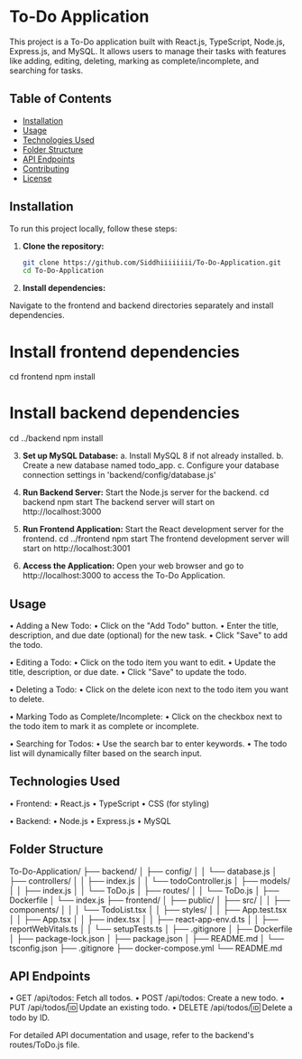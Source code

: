 # To-Do Application

This project is a To-Do application built with React.js, TypeScript, Node.js, Express.js, and MySQL. It allows users to manage their tasks with features like adding, editing, deleting, marking as complete/incomplete, and searching for tasks.

## Table of Contents

- [Installation](#installation)
- [Usage](#usage)
- [Technologies Used](#technologies-used)
- [Folder Structure](#folder-structure)
- [API Endpoints](#api-endpoints)
- [Contributing](#contributing)
- [License](#license)

## Installation

To run this project locally, follow these steps:

1. **Clone the repository:**

   ```bash
   git clone https://github.com/Siddhiiiiiiii/To-Do-Application.git
   cd To-Do-Application

2. **Install dependencies:**

Navigate to the frontend and backend directories separately and install dependencies.

# Install frontend dependencies
cd frontend
npm install

# Install backend dependencies
cd ../backend
npm install

3. **Set up MySQL Database:**
   a. Install MySQL 8 if not already installed.
   b. Create a new database named todo_app.
   c. Configure your database connection settings in 'backend/config/database.js'

4. **Run Backend Server:**
   Start the Node.js server for the backend.
   cd backend
   npm start
   The backend server will start on http://localhost:3000

5. **Run Frontend Application:**
   Start the React development server for the frontend.
   cd ../frontend
   npm start
   The frontend development server will start on http://localhost:3001

6. **Access the Application:**
    Open your web browser and go to http://localhost:3000 to access the To-Do Application.

## Usage
• Adding a New Todo:
  •	Click on the "Add Todo" button.
  • Enter the title, description, and due date (optional) for the new task.
  • Click "Save" to add the todo.

• Editing a Todo:
  • Click on the todo item you want to edit.
  • Update the title, description, or due date.
  • Click "Save" to update the todo.

• Deleting a Todo:
  • Click on the delete icon next to the todo item you want to delete.

• Marking Todo as Complete/Incomplete:
  • Click on the checkbox next to the todo item to mark it as complete or incomplete.

• Searching for Todos:
  • Use the search bar to enter keywords.
  • The todo list will dynamically filter based on the search input.

## Technologies Used
• Frontend:
  • React.js
  • TypeScript
  • CSS (for styling)

• Backend:
  • Node.js
  • Express.js
  • MySQL

## Folder Structure

To-Do-Application/
├── backend/
│   ├── config/
│   │   └── database.js
│   ├── controllers/
│   │   ├── index.js
│   │   └── todoController.js
│   ├── models/
│   │   ├── index.js
│   │   └── ToDo.js
│   ├── routes/
│   │   └── ToDo.js
│   ├── Dockerfile
│   └── index.js
├── frontend/
│   ├── public/
│   ├── src/
│   │   ├── components/
│   │   │   └── TodoList.tsx
│   │   ├── styles/
│   │   ├── App.test.tsx
│   │   ├── App.tsx
│   │   ├── index.tsx
│   │   ├── react-app-env.d.ts
│   │   ├── reportWebVitals.ts
│   │   └── setupTests.ts
│   ├── .gitignore
│   ├── Dockerfile
│   ├── package-lock.json
│   ├── package.json
│   ├── README.md
│   └── tsconfig.json
├── .gitignore
├── docker-compose.yml
└── README.md

## API Endpoints
• GET /api/todos: Fetch all todos.
• POST /api/todos: Create a new todo.
• PUT /api/todos/:id: Update an existing todo.
• DELETE /api/todos/:id: Delete a todo by ID.

For detailed API documentation and usage, refer to the backend's routes/ToDo.js file.


